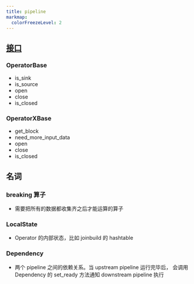 ```yaml
---
title: pipeline
markmap:
  colorFreezeLevel: 2
---
```


## [接口](../../be/src/pipeline/exec/operator.h)

### OperatorBase
- is_sink
- is_source
- open
- close
- is_closed

### OperatorXBase
- get_block
- need_more_input_data
- open
- close
- is_closed

## 名词
### breaking 算子
- 需要把所有的数据都收集齐之后才能运算的算子
### LocalState
- Operator 的内部状态，比如 joinbuild 的 hashtable
### Dependency
- 两个 pipeline 之间的依赖关系。当 upstream pipeline 运行完毕后，
会调用 Dependency 的 set_ready 方法通知 downstream pipeline 执行
